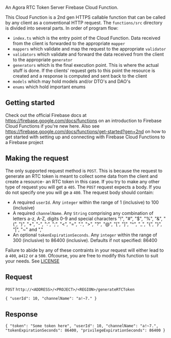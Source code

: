 An Agora RTC Token Server Firebase Cloud Function.

This Cloud Function is a 2nd gen HTTPS callable function that can be called by any client as a conventional HTTP request. The `functions/src` directory is divided into several parts. In order of program flow:
- `index.ts` which is the entry point of the Cloud Function. Data received from the client is forwarded to the appropriate `mapper`
- `mappers` which validate and map the request to the appropriate `validator`
- `validators` which validate and forward the data received from the client to the appropriate `generator`
- `generators` which is the final execution point. This is where the actual stuff is done. If the clients' request gets to this point the resource is created and a response is computed and sent back to the client
- `models` which may hold models and/or DTO's and DAO's
- `enums` which hold important enums

## Getting started
Check out the official Firebase docs at https://firebase.google.com/docs/functions on an introduction to Firebase Cloud Functions if you're new here. Also see https://firebase.google.com/docs/functions/get-started?gen=2nd on how to get started with setting up and connecting with Firebase Cloud Functions to a Firebase project

## Making the request
The only supported request method is `POST`. This is because the request to generate an RTC token is meant to collect some data from the client and create a resource- an RTC token in this case. If you try to make any other type of request you will get a `405`. The `POST` request expects a body. If you do not specify one you will ge a `400`. The request body should contain:
- A required `userId`. Any `integer` within the range of 1 (inclusive) to 100 (inclusive)
- A required `channelName`. Any `String` comprising any combination of letters a-z, A-Z, digits 0-9 and special characters "!", "#", "$", "%", "&", "(", ")", "+", "-", ":", ";", "<", "=", ".", ">", "?", "@", "[", "]", "^", "_", "{", "}", "|", "~" and ","
- An optional `tokenExpirationSeconds`. Any `integer` within the range of 300 (inclusive) to 86400 (inclusive). Defaults if not specified: 86400

Failure to abide by any of these contraints in your request will either lead to a `400`, a`412` or a `500`. Ofcourse, you are free to modify this function to suit your needs. See [LICENSE](https://github.com/Daeon97/agora-token-server-function?tab=MIT-1-ov-file)

## Request
`POST` `http://<ADDRESS>/<PROJECT>/<REGION>/generateRTCToken`

`{
    "userId": 10,
    "channelName": "a!~7."
}`

## Response
`{
    "token": "Some token here",
    "userId": 10,
    "channelName": "a!~7.",
    "tokenExpirationSeconds": 86400,
    "privilegeExpirationSeconds": 86400
}`
